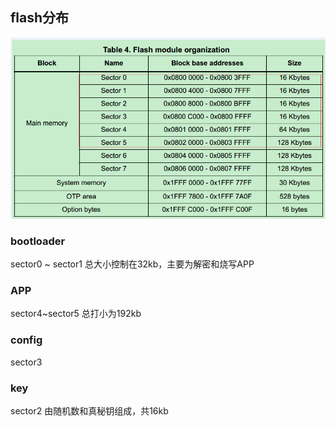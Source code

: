 ## flash分布

![flash](doc\flash.png)

### bootloader
sector0 ~ sector1 总大小控制在32kb，主要为解密和烧写APP

### APP
sector4~sector5 总打小为192kb

### config
sector3

### key
sector2 由随机数和真秘钥组成，共16kb
